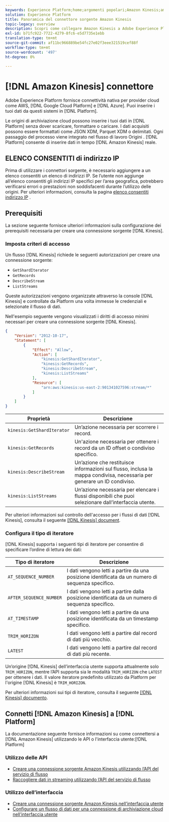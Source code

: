 ```yaml
---
keywords: Experience Platform;home;argomenti popolari;Amazon Kinesis;amazon kinesis;Kinesis;kinesis
solution: Experience Platform
title: Panoramica del connettore sorgente Amazon Kinesis
topic-legacy: overview
description: Scopri come collegare Amazon Kinesis a Adobe Experience Platform utilizzando le API o l’interfaccia utente.
exl-id: b71fc922-7722-4279-8fc6-e5d7735e1ebb
translation-type: tm+mt
source-git-commit: af11bc966889be54fc27e02f3eee321519cef88f
workflow-type: tm+mt
source-wordcount: '497'
ht-degree: 0%

---
```


# [!DNL Amazon Kinesis] connettore

Adobe Experience Platform fornisce connettività nativa per provider cloud come AWS, [!DNL Google Cloud Platform] e [!DNL Azure]. Puoi inserire i tuoi dati da questi sistemi in [!DNL Platform].

Le origini di archiviazione cloud possono inserire i tuoi dati in [!DNL Platform] senza dover scaricare, formattare o caricare. I dati acquisiti possono essere formattati come JSON XDM, Parquet XDM o delimitati. Ogni passaggio del processo viene integrato nel flusso di lavoro Origini . [!DNL Platform] consente di inserire dati in tempo  [!DNL Amazon Kinesis] reale.

## ELENCO CONSENTITI di indirizzo IP

Prima di utilizzare i connettori sorgente, è necessario aggiungere a un elenco consentiti un elenco di indirizzi IP. Se l’utente non aggiunge all’elenco consentiti gli indirizzi IP specifici per l’area geografica, potrebbero verificarsi errori o prestazioni non soddisfacenti durante l’utilizzo delle origini. Per ulteriori informazioni, consulta la pagina [elenco consentiti indirizzo IP](../../ip-address-allow-list.md) .

## Prerequisiti

La sezione seguente fornisce ulteriori informazioni sulla configurazione dei prerequisiti necessaria per creare una connessione sorgente [!DNL Kinesis].

### Imposta criteri di accesso

Un flusso [!DNL Kinesis] richiede le seguenti autorizzazioni per creare una connessione sorgente:

- `GetShardIterator`
- `GetRecords`
- `DescribeStream`
- `ListStreams`

Queste autorizzazioni vengono organizzate attraverso la console [!DNL Kinesis] e controllate da Platform una volta immesse le credenziali e selezionate il flusso di dati.

Nell&#39;esempio seguente vengono visualizzati i diritti di accesso minimi necessari per creare una connessione sorgente [!DNL Kinesis].

```json
{
    "Version": "2012-10-17",
    "Statement": [
        {
            "Effect": "Allow",
            "Action": [
                "kinesis:GetShardIterator",
                "kinesis:GetRecords",
                "kinesis:DescribeStream",
                "kinesis:ListStreams"
            ],
            "Resource": [
                "arn:aws:kinesis:us-east-2:901341027596:stream/*"
            ]
        }
    ]
}
```

| Proprietà | Descrizione |
| -------- | ----------- |
| `kinesis:GetShardIterator` | Un’azione necessaria per scorrere i record. |
| `kinesis:GetRecords` | Un&#39;azione necessaria per ottenere i record da un ID offset o condiviso specifico. |
| `kinesis:DescribeStream` | Un’azione che restituisce informazioni sul flusso, inclusa la mappa condivisa, necessaria per generare un ID condiviso. |
| `kinesis:ListStreams` | Un’azione necessaria per elencare i flussi disponibili che puoi selezionare dall’interfaccia utente. |

Per ulteriori informazioni sul controllo dell&#39;accesso per i flussi di dati [!DNL Kinesis], consulta il seguente [[!DNL Kinesis] document](https://docs.aws.amazon.com/streams/latest/dev/controlling-access.html).

### Configura il tipo di iteratore

[!DNL Kinesis] supporta i seguenti tipi di iteratore per consentire di specificare l’ordine di lettura dei dati:

| Tipo di iteratore | Descrizione |
| ------------- | ----------- |
| `AT_SEQUENCE_NUMBER` | I dati vengono letti a partire da una posizione identificata da un numero di sequenza specifico. |
| `AFTER_SEQUENCE_NUMBER` | I dati vengono letti a partire dalla posizione identificata da un numero di sequenza specifico. |
| `AT_TIMESTAMP` | I dati vengono letti a partire da una posizione identificata da un timestamp specifico. |
| `TRIM_HORIZON` | I dati vengono letti a partire dal record di dati più vecchio. |
| `LATEST` | I dati vengono letti a partire dal record di dati più recente. |

Un’origine [!DNL Kinesis] dell’interfaccia utente supporta attualmente solo `TRIM_HORIZON`, mentre l’API supporta sia le modalità `TRIM_HORIZON` che `LATEST` per ottenere i dati. Il valore iteratore predefinito utilizzato da Platform per l&#39;origine [!DNL Kinesis] è `TRIM_HORIZON`.

Per ulteriori informazioni sui tipi di iteratore, consulta il seguente [[!DNL Kinesis] documento](https://docs.aws.amazon.com/kinesis/latest/APIReference/API_GetShardIterator.html#API_GetShardIterator_RequestSyntax).

## Connetti [!DNL Amazon Kinesis] a [!DNL Platform]

La documentazione seguente fornisce informazioni su come connettersi a [!DNL Amazon Kinesis] utilizzando le API o l&#39;interfaccia utente:[!DNL Platform]

### Utilizzo delle API

- [Creare una connessione sorgente Amazon Kinesis utilizzando l’API del servizio di flusso](../../tutorials/api/create/cloud-storage/kinesis.md)
- [Raccogliere dati in streaming utilizzando l’API del servizio di flusso](../../tutorials/api/collect/streaming.md)

### Utilizzo dell’interfaccia

- [Creare una connessione sorgente Amazon Kinesis nell’interfaccia utente](../../tutorials/ui/create/cloud-storage/kinesis.md)
- [Configurare un flusso di dati per una connessione di archiviazione cloud nell’interfaccia utente](../../tutorials/ui/dataflow/streaming/cloud-storage-streaming.md)
